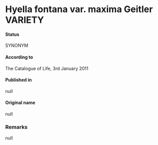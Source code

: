 # Hyella fontana var. maxima Geitler VARIETY

#### Status
SYNONYM

#### According to
The Catalogue of Life, 3rd January 2011

#### Published in
null

#### Original name
null

### Remarks
null